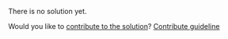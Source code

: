 
There is no solution yet.

Would you like to [contribute to the solution](https://github.com/BFEdev/BFE.dev-solutions/blob/main/quiz/implicit-conversion-1_en.md)? [Contribute guideline](https://github.com/BFEdev/BFE.dev-solutions#how-to-contribute)
